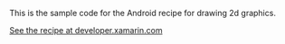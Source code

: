 This is the sample code for the Android recipe for drawing 2d graphics.

[See the recipe at developer.xamarin.com](http://developer.xamarin.com/recipes/android/other_ux/drawing/draw_2d_graphics)
